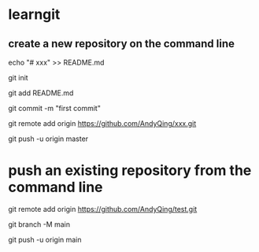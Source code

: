 # learngit
## create a new repository on the command line
echo "# xxx" >> README.md

git init

git add README.md

git commit -m "first commit"

git remote add origin https://github.com/AndyQing/xxx.git

git push -u origin master


# push an existing repository from the command line
git remote add origin https://github.com/AndyQing/test.git

git branch -M main

git push -u origin main
